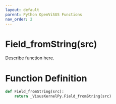 ```yaml
---
layout: default
parent: Python OpenViSUS Functions
nav_order: 2
---
```


# Field_fromString(src)

Describe function here.

# Function Definition

```python
def Field_fromString(src):
    return _VisusKernelPy.Field_fromString(src)
```